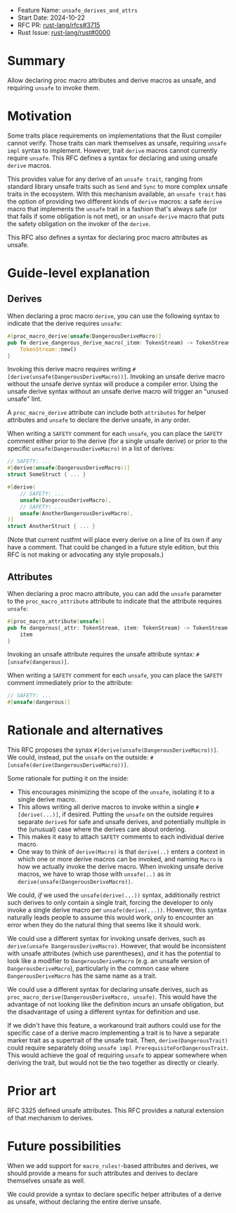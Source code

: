 - Feature Name: `unsafe_derives_and_attrs`
- Start Date: 2024-10-22
- RFC PR: [rust-lang/rfcs#3715](https://github.com/rust-lang/rfcs/pull/3715)
- Rust Issue: [rust-lang/rust#0000](https://github.com/rust-lang/rust/issues/0000)

# Summary
[summary]: #summary

Allow declaring proc macro attributes and derive macros as unsafe, and
requiring `unsafe` to invoke them.

# Motivation
[motivation]: #motivation

Some traits place requirements on implementations that the Rust compiler cannot
verify. Those traits can mark themselves as unsafe, requiring `unsafe impl`
syntax to implement. However, trait `derive` macros cannot currently require
`unsafe`. This RFC defines a syntax for declaring and using unsafe `derive`
macros.

This provides value for any derive of an `unsafe trait`, ranging from standard
library unsafe traits such as `Send` and `Sync` to more complex unsafe traits
in the ecosystem. With this mechanism available, an `unsafe trait` has the
option of providing two different kinds of `derive` macros: a safe `derive`
macro that implements the `unsafe` trait in a fashion that's always safe (or
that fails if some obligation is not met), or an `unsafe` `derive` macro that
puts the safety obligation on the invoker of the `derive`.

This RFC also defines a syntax for declaring proc macro attributes as unsafe.

# Guide-level explanation
[guide-level-explanation]: #guide-level-explanation

## Derives

When declaring a proc macro `derive`, you can use the following syntax to
indicate that the derive requires `unsafe`:

```rust
#[proc_macro_derive(unsafe(DangerousDeriveMacro)]
pub fn derive_dangerous_derive_macro(_item: TokenStream) -> TokenStream {
    TokenStream::new()
}
```

Invoking this derive macro requires writing
`#[derive(unsafe(DangerousDeriveMacro))]`. Invoking an unsafe derive macro
without the unsafe derive syntax will produce a compiler error. Using the
unsafe derive syntax without an unsafe derive macro will trigger an "unused
unsafe" lint.

A `proc_macro_derive` attribute can include both `attributes` for helper
attributes and `unsafe` to declare the derive unsafe, in any order.

When writing a `SAFETY` comment for each `unsafe`, you can place the `SAFETY`
comment either prior to the derive (for a single unsafe derive) or prior to the
specific `unsafe(DangerousDeriveMacro)` in a list of derives:

```rust
// SAFETY: ...
#[derive(unsafe(DangerousDeriveMacro))]
struct SomeStruct { ... }

#[derive(
    // SAFETY: ...
    unsafe(DangerousDeriveMacro),
    // SAFETY: ...
    unsafe(AnotherDangerousDeriveMacro),
)]
struct AnotherStruct { ... }
```

(Note that current rustfmt will place every derive on a line of its own if any
have a comment. That could be changed in a future style edition, but this RFC
is not making or advocating any style proposals.)

## Attributes

When declaring a proc macro attribute, you can add the `unsafe` parameter to
the `proc_macro_attribute` attribute to indicate that the attribute requires
`unsafe`:

```rust
#[proc_macro_attribute(unsafe)]
pub fn dangerous(_attr: TokenStream, item: TokenStream) -> TokenStream {
    item
}
```

Invoking an unsafe attribute requires the unsafe attribute syntax:
`#[unsafe(dangerous)]`.

When writing a `SAFETY` comment for each `unsafe`, you can place the `SAFETY`
comment immediately prior to the attribute:

```rust
// SAFETY: ...
#[unsafe(dangerous)]
```

# Rationale and alternatives
[rationale-and-alternatives]: #rationale-and-alternatives

This RFC proposes the synax `#[derive(unsafe(DangerousDeriveMacro))]`. We
could, instead, put the `unsafe` on the outside:
`#[unsafe(derive(DangerousDeriveMacro))]`.

Some rationale for putting it on the inside:
- This encourages minimizing the scope of the `unsafe`, isolating it to a
  single derive macro.
- This allows writing all derive macros to invoke within a single
  `#[derive(...)]`, if desired. Putting the `unsafe` on the outside requires
  separate `derive`s for safe and unsafe derives, and potentially multiple in
  the (unusual) case where the derives care about ordering.
- This makes it easy to attach `SAFETY` comments to each individual derive
  macro.
- One way to think of `derive(Macro)` is that `derive(..)` enters a context in
  which one or more derive macros can be invoked, and naming `Macro` is how we
  actually invoke the derive macro. When invoking unsafe derive macros, we have
  to wrap those with `unsafe(..)` as in `derive(unsafe(DangerousDeriveMacro))`.

We could, *if* we used the `unsafe(derive(...))` syntax, additionally restrict
such derives to only contain a single trait, forcing the developer to only
invoke a single derive macro per `unsafe(derive(...))`. However, this syntax
naturally leads people to assume this would work, only to encounter an error
when they do the natural thing that seems like it should work.

We could use a different syntax for invoking unsafe derives, such as
`derive(unsafe DangerousDeriveMacro)`. However, that would be inconsistent with
unsafe attributes (which use parentheses), *and* it has the potential to look
like a modifier to `DangerousDeriveMacro` (e.g. an unsafe version of
`DangerousDeriveMacro`), particularly in the common case where
`DangerousDeriveMacro` has the same name as a trait.

We could use a different syntax for declaring unsafe derives, such as
`proc_macro_derive(DangerousDeriveMacro, unsafe)`. This would have the
advantage of not looking like the definition incurs an unsafe obligation, but
the disadvantage of using a different syntax for definition and use.

If we didn't have this feature, a workaround trait authors could use for the
specific case of a derive macro implementing a trait is to have a separate
marker trait as a supertrait of the unsafe trait. Then,
`derive(DangerousTrait)` could require separately doing `unsafe impl
PrerequisiteForDangerousTrait`. This would achieve the goal of requiring
`unsafe` to appear somewhere when deriving the trait, but would not tie the two
together as directly or clearly.

# Prior art
[prior-art]: #prior-art

RFC 3325 defined unsafe attributes. This RFC provides a natural extension of
that mechanism to derives.

# Future possibilities
[future-possibilities]: #future-possibilities

When we add support for `macro_rules!`-based attributes and derives, we should
provide a means for such attributes and derives to declare themselves unsafe as
well.

We could provide a syntax to declare specific helper attributes of a derive as
unsafe, without declaring the entire derive unsafe.
